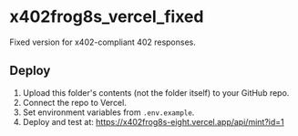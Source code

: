 # x402frog8s_vercel_fixed

Fixed version for x402-compliant 402 responses.

## Deploy
1. Upload this folder's contents (not the folder itself) to your GitHub repo.
2. Connect the repo to Vercel.
3. Set environment variables from `.env.example`.
4. Deploy and test at:
   https://x402frog8s-eight.vercel.app/api/mint?id=1
